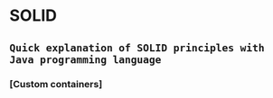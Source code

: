 # SOLID
`Quick explanation of SOLID principles with Java programming language`
------
### [Custom containers]
